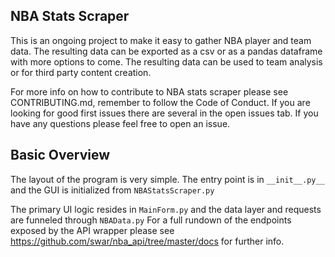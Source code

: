 ## NBA Stats Scraper

This is an ongoing project to make it easy to gather NBA player and team data. The resulting data can be exported as a csv or as a pandas dataframe with more options to come. The resulting data can be used to team analysis or for third party content creation.

For more info on how to contribute to NBA stats scraper please see CONTRIBUTING.md, remember to follow the Code of Conduct.  If you are looking for good first issues there are several in the open issues tab. If you have any questions please feel free to open an issue.


## Basic Overview

The layout of the program is very simple. The entry point is in `__init__.py__` and the GUI is initialized from `NBAStatsScraper.py` 

The primary UI logic resides in `MainForm.py` and the data layer and requests are funneled through `NBAData.py` 
For a full rundown of the endpoints exposed by the API wrapper please see https://github.com/swar/nba_api/tree/master/docs for further info.
